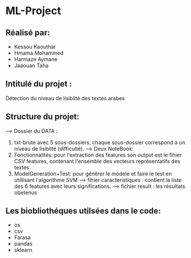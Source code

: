 # ML-Project
## Réalisé par:
- Kessou Kaouthar
- Hmama Mohammed
- Harmaze Aymane
- Jaaouan Taha

## Intitulé du projet :
Détection du niveau de lisiblité des textes arabes

## Structure du projet: 
--> Dossier du DATA :  
1. txt-brute avec 5 sous-dossiers, chaque sous-dossier correspond à un niveau de lisiblité (difficulté).
--> Deux NoteBook:  
1. Fonctionnalités: pour l'extraction des features son output est le fihier CSV features, contenant l'ensemble des vecteurs représentatifs des textes
2. ModelGeneration+Test: pour générer le modele et faire le test en utillisant l'algorithme SVM
--> fihier caracteristiques : contient la liste des 6 features avec leurs significations.
--> fichier result : les résultats obetenus

## Les biobliothéques utilsées dans le code:
- os
- csv
- Farasa
- pandas
- sklearn
